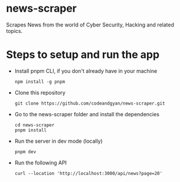 # news-scraper

Scrapes News from the world of Cyber Security, Hacking and related topics.

# Steps to setup and run the app

- Install pnpm CLI, if you don't already have in your machine
  ```
  npm install -g pnpm
  ```
- Clone this repository
  ```
  git clone https://github.com/codeandgyan/news-scraper.git
  ```
- Go to the news-scraper folder and install the dependencies
  ```
  cd news-scraper
  pnpm install
  ```
- Run the server in dev mode (locally)

  ```
  pnpm dev
  ```

- Run the following API
  ```
  curl --location 'http://localhost:3000/api/news?page=20'
  ```
